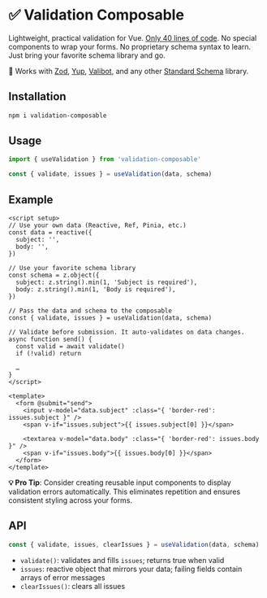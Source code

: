 # ✅ Validation Composable

Lightweight, practical validation for Vue. [Only 40 lines of code](https://github.com/nexxtmove/validation-composable/blob/main/src/index.ts). No special components to wrap your forms. No proprietary schema syntax to learn. Just bring your favorite schema library and go.

🔌 Works with [Zod](https://www.npmjs.com/package/zod), [Yup](https://www.npmjs.com/package/yup), [Valibot](https://www.npmjs.com/package/valibot), and any other [Standard Schema](https://standardschema.dev/) library.

## Installation

```bash
npm i validation-composable
```

## Usage

```ts
import { useValidation } from 'validation-composable'

const { validate, issues } = useValidation(data, schema)
```

## Example

```vue
<script setup>
// Use your own data (Reactive, Ref, Pinia, etc.)
const data = reactive({
  subject: '',
  body: '',
})

// Use your favorite schema library
const schema = z.object({
  subject: z.string().min(1, 'Subject is required'),
  body: z.string().min(1, 'Body is required'),
})

// Pass the data and schema to the composable
const { validate, issues } = useValidation(data, schema)

// Validate before submission. It auto-validates on data changes.
async function send() {
  const valid = await validate()
  if (!valid) return

  …
}
</script>

<template>
  <form @submit="send">
    <input v-model="data.subject" :class="{ 'border-red': issues.subject }" />
    <span v-if="issues.subject">{{ issues.subject[0] }}</span>

    <textarea v-model="data.body" :class="{ 'border-red': issues.body }" />
    <span v-if="issues.body">{{ issues.body[0] }}</span>
  </form>
</template>
```

**💡 Pro Tip**: Consider creating reusable input components to display validation errors automatically. This eliminates repetition and ensures consistent styling across your forms.

## API

```ts
const { validate, issues, clearIssues } = useValidation(data, schema)
```

- `validate()`: validates and fills `issues`; returns true when valid
- `issues`: reactive object that mirrors your data; failing fields contain arrays of error messages
- `clearIssues()`: clears all issues
